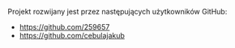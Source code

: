 Projekt rozwijany jest przez następujących użytkowników GitHub:
- https://github.com/259657
- https://github.com/cebulajakub
